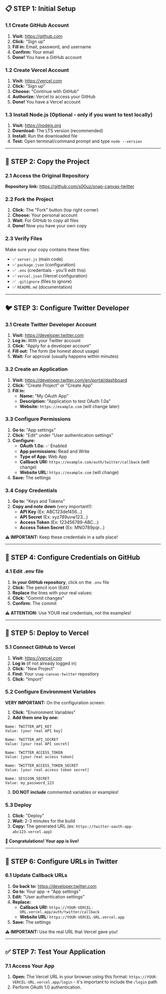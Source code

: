 
## 📋 STEP 1: Initial Setup

### 1.1 Create GitHub Account
1. **Visit:** https://github.com
2. **Click:** "Sign up"
3. **Fill in:** Email, password, and username
4. **Confirm:** Your email
5. **Done!** You have a GitHub account

### 1.2 Create Vercel Account
1. **Visit:** https://vercel.com
2. **Click:** "Sign up"
3. **Choose:** "Continue with GitHub" 
4. **Authorize:** Vercel to access your GitHub
5. **Done!** You have a Vercel account

### 1.3 Install Node.js (Optional - only if you want to test locally)
1. **Visit:** https://nodejs.org
2. **Download:** The LTS version (recommended)
3. **Install:** Run the downloaded file
4. **Test:** Open terminal/command prompt and type `node --version`

---

## 📂 STEP 2: Copy the Project

### 2.1 Access the Original Repository
**Repository link:** https://github.com/s00uz/snap-canvas-twitter

### 2.2 Fork the Project
1. **Click:** The "Fork" button (top right corner)
2. **Choose:** Your personal account
3. **Wait:** For GitHub to copy all files
4. **Done!** Now you have your own copy

### 2.3 Verify Files
Make sure your copy contains these files:
- ✅ `server.js` (main code)
- ✅ `package.json` (configuration)
- ✅ `.env` (credentials - you'll edit this)
- ✅ `vercel.json` (Vercel configuration)
- ✅ `.gitignore` (files to ignore)
- ✅ `README.md` (documentation)

---

## 🐦 STEP 3: Configure Twitter Developer

### 3.1 Create Twitter Developer Account
1. **Visit:** https://developer.twitter.com
2. **Log in:** With your Twitter account
3. **Click:** "Apply for a developer account"
4. **Fill out:** The form (be honest about usage)
5. **Wait:** For approval (usually happens within minutes)

### 3.2 Create an Application
1. **Visit:** https://developer.twitter.com/en/portal/dashboard
2. **Click:** "Create Project" or "Create App"
3. **Fill in:**
   - **Name:** "My OAuth App"
   - **Description:** "Application to test OAuth 1.0a"
   - **Website:** `https://example.com` (will change later)

### 3.3 Configure Permissions
1. **Go to:** "App settings"
2. **Click:** "Edit" under "User authentication settings"
3. **Configure:**
   - **OAuth 1.0a:** ✅ Enabled
   - **App permissions:** Read and Write
   - **Type of App:** Web App
   - **Callback URI:** `https://example.com/auth/twitter/callback` (will change)
   - **Website URL:** `https://example.com` (will change)
4. **Save:** The settings

### 3.4 Copy Credentials
1. **Go to:** "Keys and Tokens"
2. **Copy and note down** (very important!):
   - **API Key** (Ex: ABC123def456...)
   - **API Secret** (Ex: xyz789uvw123...)
   - **Access Token** (Ex: 123456789-ABC...)
   - **Access Token Secret** (Ex: MNO789pqr...)

**⚠️ IMPORTANT:** Keep these credentials in a safe place!

---

## 🔧 STEP 4: Configure Credentials on GitHub

### 4.1 Edit .env file
1. **In your GitHub repository**, click on the `.env` file
2. **Click:** The pencil icon (Edit)
3. **Replace** the lines with your real values:
4. **Click:** "Commit changes"
5. **Confirm:** The commit

**⚠️ ATTENTION:** Use YOUR real credentials, not the examples!

---

## 🚀 STEP 5: Deploy to Vercel

### 5.1 Connect GitHub to Vercel
1. **Visit:** https://vercel.com
2. **Log in** (if not already logged in)
3. **Click:** "New Project"
4. **Find:** Your `snap-canvas-twitter` repository
5. **Click:** "Import"

### 5.2 Configure Environment Variables
**VERY IMPORTANT:** On the configuration screen:

1. **Click:** "Environment Variables"
2. **Add them one by one:**

```
Name: TWITTER_API_KEY
Value: [your real API key]

Name: TWITTER_API_SECRET
Value: [your real API secret]

Name: TWITTER_ACCESS_TOKEN
Value: [your real access token]

Name: TWITTER_ACCESS_TOKEN_SECRET
Value: [your real access token secret]

Name: SESSION_SECRET
Value: my_password_123
```

3. **DO NOT include** commented variables or examples!

### 5.3 Deploy
1. **Click:** "Deploy"
2. **Wait:** 2-3 minutes for the build
3. **Copy:** The generated URL (ex: `https://twitter-oauth-app-abc123.vercel.app`)

**🎉 Congratulations! Your app is live!**

---

## 🔗 STEP 6: Configure URLs in Twitter

### 6.1 Update Callback URLs
1. **Go back to:** https://developer.twitter.com
2. **Go to:** Your app → "App settings"
3. **Edit:** "User authentication settings"
4. **Replace:**
   - **Callback URI:** `https://YOUR-VERCEL-URL.vercel.app/auth/twitter/callback`
   - **Website URL:** `https://YOUR-VERCEL-URL.vercel.app`
5. **Save:** The settings

**⚠️ IMPORTANT:** Use the real URL that Vercel gave you!

---

## ✅ STEP 7: Test Your Application

### 7.1 Access Your App
1. **Open:** The Vercel URL in your browser using this format: `https://YOUR-VERCEL-URL.vercel.app/login` - it's important to include the `/login` path
2. Perform OAuth 1.0 authentication.
